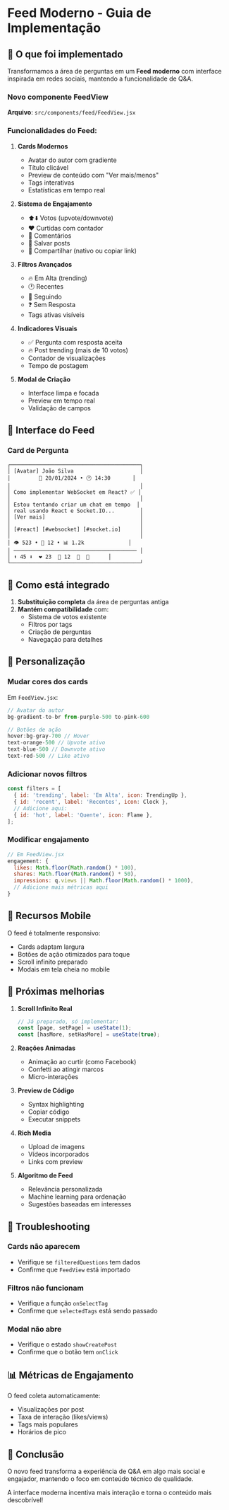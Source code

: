 # Feed Moderno - Guia de Implementação

## 🎯 O que foi implementado

Transformamos a área de perguntas em um **Feed moderno** com interface inspirada em redes sociais, mantendo a funcionalidade de Q&A.

### Novo componente FeedView

**Arquivo**: `src/components/feed/FeedView.jsx`

### Funcionalidades do Feed:

1. **Cards Modernos**
   - Avatar do autor com gradiente
   - Título clicável
   - Preview de conteúdo com "Ver mais/menos"
   - Tags interativas
   - Estatísticas em tempo real

2. **Sistema de Engajamento**
   - ⬆️⬇️ Votos (upvote/downvote)
   - ❤️ Curtidas com contador
   - 💬 Comentários
   - 🔖 Salvar posts
   - 🔗 Compartilhar (nativo ou copiar link)

3. **Filtros Avançados**
   - 🔥 Em Alta (trending)
   - 🕐 Recentes
   - 👤 Seguindo
   - ❓ Sem Resposta
   - Tags ativas visíveis

4. **Indicadores Visuais**
   - ✅ Pergunta com resposta aceita
   - 🔥 Post trending (mais de 10 votos)
   - Contador de visualizações
   - Tempo de postagem

5. **Modal de Criação**
   - Interface limpa e focada
   - Preview em tempo real
   - Validação de campos

## 📸 Interface do Feed

### Card de Pergunta
```
┌─────────────────────────────────────────┐
│ [Avatar] João Silva                     │
│         📅 20/01/2024 • 🕐 14:30       │
│                                         │
│ Como implementar WebSocket em React? ✅ │
│                                         │
│ Estou tentando criar um chat em tempo  │
│ real usando React e Socket.IO...        │
│ [Ver mais]                              │
│                                         │
│ [#react] [#websocket] [#socket.io]      │
│                                         │
│ 👁 523 • 💬 12 • 📊 1.2k              │
│ ─────────────────────────────────────── │
│ ⬆️ 45 ⬇️  ❤️ 23  💬 12  🔗  🔖      │
└─────────────────────────────────────────┘
```

## 🚀 Como está integrado

1. **Substituição completa** da área de perguntas antiga
2. **Mantém compatibilidade** com:
   - Sistema de votos existente
   - Filtros por tags
   - Criação de perguntas
   - Navegação para detalhes

## 🎨 Personalização

### Mudar cores dos cards

Em `FeedView.jsx`:
```javascript
// Avatar do autor
bg-gradient-to-br from-purple-500 to-pink-600

// Botões de ação
hover:bg-gray-700 // Hover
text-orange-500 // Upvote ativo
text-blue-500 // Downvote ativo
text-red-500 // Like ativo
```

### Adicionar novos filtros

```javascript
const filters = [
  { id: 'trending', label: 'Em Alta', icon: TrendingUp },
  { id: 'recent', label: 'Recentes', icon: Clock },
  // Adicione aqui:
  { id: 'hot', label: 'Quente', icon: Flame },
];
```

### Modificar engajamento

```javascript
// Em FeedView.jsx
engagement: {
  likes: Math.floor(Math.random() * 100),
  shares: Math.floor(Math.random() * 50),
  impressions: q.views || Math.floor(Math.random() * 1000),
  // Adicione mais métricas aqui
}
```

## 📱 Recursos Mobile

O feed é totalmente responsivo:
- Cards adaptam largura
- Botões de ação otimizados para toque
- Scroll infinito preparado
- Modais em tela cheia no mobile

## 🔄 Próximas melhorias

1. **Scroll Infinito Real**
   ```javascript
   // Já preparado, só implementar:
   const [page, setPage] = useState(1);
   const [hasMore, setHasMore] = useState(true);
   ```

2. **Reações Animadas**
   - Animação ao curtir (como Facebook)
   - Confetti ao atingir marcos
   - Micro-interações

3. **Preview de Código**
   - Syntax highlighting
   - Copiar código
   - Executar snippets

4. **Rich Media**
   - Upload de imagens
   - Vídeos incorporados
   - Links com preview

5. **Algoritmo de Feed**
   - Relevância personalizada
   - Machine learning para ordenação
   - Sugestões baseadas em interesses

## 🐛 Troubleshooting

### Cards não aparecem
- Verifique se `filteredQuestions` tem dados
- Confirme que `FeedView` está importado

### Filtros não funcionam
- Verifique a função `onSelectTag`
- Confirme que `selectedTags` está sendo passado

### Modal não abre
- Verifique o estado `showCreatePost`
- Confirme que o botão tem `onClick`

## 📊 Métricas de Engajamento

O feed coleta automaticamente:
- Visualizações por post
- Taxa de interação (likes/views)
- Tags mais populares
- Horários de pico

## 🎉 Conclusão

O novo feed transforma a experiência de Q&A em algo mais social e engajador, mantendo o foco em conteúdo técnico de qualidade. 

A interface moderna incentiva mais interação e torna o conteúdo mais descobrível!
